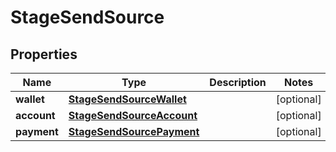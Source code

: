 

# StageSendSource


## Properties

| Name | Type | Description | Notes |
|------------ | ------------- | ------------- | -------------|
|**wallet** | [**StageSendSourceWallet**](StageSendSourceWallet.md) |  |  [optional] |
|**account** | [**StageSendSourceAccount**](StageSendSourceAccount.md) |  |  [optional] |
|**payment** | [**StageSendSourcePayment**](StageSendSourcePayment.md) |  |  [optional] |



